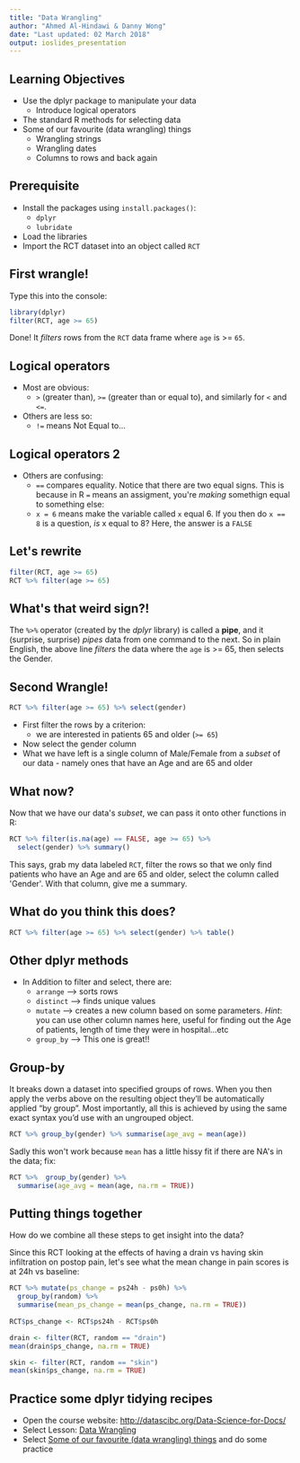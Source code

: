 ```yaml
---
title: "Data Wrangling"
author: "Ahmed Al-Hindawi & Danny Wong"
date: "Last updated: 02 March 2018"
output: ioslides_presentation
---
```




## Learning Objectives

- Use the dplyr package to manipulate your data
    + Introduce logical operators
- The standard R methods for selecting data
- Some of our favourite (data wrangling) things
    + Wrangling strings
    + Wrangling dates
    + Columns to rows and back again


## Prerequisite

- Install the packages using `install.packages()`:
    + `dplyr` 
    + `lubridate` 
- Load the libraries
- Import the RCT dataset into an object called `RCT`

## First wrangle!

Type this into the console:

```r
library(dplyr)
filter(RCT, age >= 65)
```

Done! It _filters_ rows from the `RCT` data frame where `age` is >= `65`.

## Logical operators

- Most are obvious:
    + `>` (greater than), `>=` (greater than or equal to), and similarly for `<` and `<=`.
- Others are less so:
    + `!=` means Not Equal to...

## Logical operators 2

- Others are confusing:
    + `==` compares equality. Notice that there are two equal signs. This is because in R `=` means an assigment, you're _making_ somethign equal to something else:
    + `x = 6` means make the variable called `x` equal 6. If you then do `x == 8` is a question, _is_ x equal to 8? Here, the answer is a `FALSE`

## Let's rewrite 

```r
filter(RCT, age >= 65)
RCT %>% filter(age >= 65)
```

## What's that weird sign?!

The `%>%` operator (created by the _dplyr_ library) is called a **pipe**, and it (surprise, surprise) _pipes_ data from one command to the next. So in plain English, the above line _filters_ the data where the `age` is >= 65, then selects the Gender.

## Second Wrangle!

```r
RCT %>% filter(age >= 65) %>% select(gender)
```

- First filter the rows by a criterion:
    + we are interested in patients 65 and older (`>= 65`)
- Now select the gender column
- What we have left is a single column of Male/Female from a _subset_ of our data - namely ones that have an Age and are 65 and older

## What now?

Now that we have our data's _subset_, we can pass it onto other functions in R:

```r
RCT %>% filter(is.na(age) == FALSE, age >= 65) %>% 
  select(gender) %>% summary()
```

This says, grab my data labeled `RCT`, filter the rows so that we only find patients who have an Age and are 65 and older, select the column called 'Gender'. With that column, give me a summary.

## What do you think this does?


```r
RCT %>% filter(age >= 65) %>% select(gender) %>% table()
```

## Other dplyr methods

- In Addition to filter and select, there are:
    + `arrange` --> sorts rows
    + `distinct` --> finds unique values 
    + `mutate` --> creates a new column based on some parameters. _Hint_: you can use other column names here, useful for finding out the Age of patients, length of time they were in hospital...etc
    + `group_by` --> This one is great!!
    
## Group-by
It breaks down a dataset into specified groups of rows. When you then apply the verbs above on the resulting object they’ll be automatically applied “by group”. Most importantly, all this is achieved by using the same exact syntax you’d use with an ungrouped object.


```r
RCT %>% group_by(gender) %>% summarise(age_avg = mean(age))
```
Sadly this won't work because `mean` has a little hissy fit if there are NA's in the data; fix:


```r
RCT %>%  group_by(gender) %>% 
  summarise(age_avg = mean(age, na.rm = TRUE))
```

## Putting things together

How do we combine all these steps to get insight into the data? 

Since this RCT looking at the effects of having a drain vs having skin infiltration on postop pain, let's see what the mean change in pain scores is at 24h vs baseline:

```r
RCT %>% mutate(ps_change = ps24h - ps0h) %>% 
  group_by(random) %>%
  summarise(mean_ps_change = mean(ps_change, na.rm = TRUE))
  
RCT$ps_change <- RCT$ps24h - RCT$ps0h

drain <- filter(RCT, random == "drain")
mean(drain$ps_change, na.rm = TRUE)

skin <- filter(RCT, random == "skin")
mean(skin$ps_change, na.rm = TRUE)
```

## Practice some dplyr tidying recipes

- Open the course website: http://datascibc.org/Data-Science-for-Docs/
- Select Lesson: [Data Wrangling](http://datascibc.org/Data-Science-for-Docs/04-lesson-04-data-wrangling.html)
- Select [Some of our favourite (data wrangling) things](http://datascibc.org/Data-Science-for-Docs/04-lesson-04-data-wrangling.html#things) and do some practice
